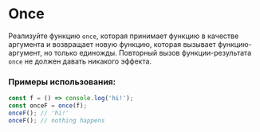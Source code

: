 # Once

Реализуйте функцию `once`, которая принимает функцию в качестве аргумента и возвращает новую функцию, которая вызывает функцию-аргумент, но только единожды. Повторный вызов функции-результата `once` не должен давать никакого эффекта.

### Примеры использования:

```javascript
const f = () => console.log('hi!');
const onceF = once(f);
onceF(); // 'hi!'
onceF(); // nothing happens
```